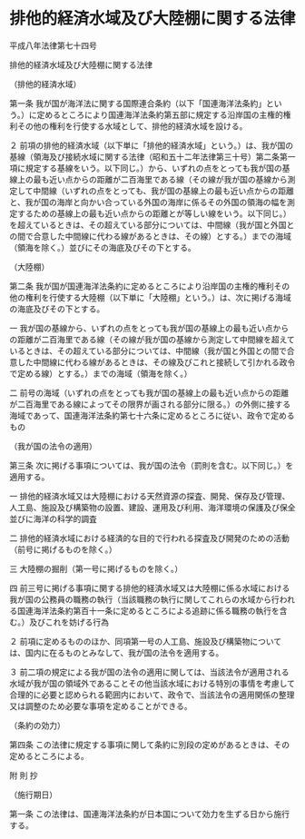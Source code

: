 # 排他的経済水域及び大陸棚に関する法律

平成八年法律第七十四号

排他的経済水域及び大陸棚に関する法律

（排他的経済水域）

第一条 我が国が海洋法に関する国際連合条約（以下「国連海洋法条約」という。）に定めるところにより国連海洋法条約第五部に規定する沿岸国の主権的権利その他の権利を行使する水域として、排他的経済水域を設ける。

２ 前項の排他的経済水域（以下単に「排他的経済水域」という。）は、我が国の基線（領海及び接続水域に関する法律（昭和五十二年法律第三十号）第二条第一項に規定する基線をいう。以下同じ。）から、いずれの点をとっても我が国の基線上の最も近い点からの距離が二百海里である線（その線が我が国の基線から測定して中間線（いずれの点をとっても、我が国の基線上の最も近い点からの距離と、我が国の海岸と向かい合っている外国の海岸に係るその外国の領海の幅を測定するための基線上の最も近い点からの距離とが等しい線をいう。以下同じ。）を超えているときは、その超えている部分については、中間線（我が国と外国との間で合意した中間線に代わる線があるときは、その線）とする。）までの海域（領海を除く。）並びにその海底及びその下とする。

（大陸棚）

第二条 我が国が国連海洋法条約に定めるところにより沿岸国の主権的権利その他の権利を行使する大陸棚（以下単に「大陸棚」という。）は、次に掲げる海域の海底及びその下とする。

一 我が国の基線から、いずれの点をとっても我が国の基線上の最も近い点からの距離が二百海里である線（その線が我が国の基線から測定して中間線を超えているときは、その超えている部分については、中間線（我が国と外国との間で合意した中間線に代わる線があるときは、その線及びこれと接続して引かれる政令で定める線）とする。）までの海域（領海を除く。）

二 前号の海域（いずれの点をとっても我が国の基線上の最も近い点からの距離が二百海里である線によってその限界が画される部分に限る。）の外側に接する海域であって、国連海洋法条約第七十六条に定めるところに従い、政令で定めるもの

（我が国の法令の適用）

第三条 次に掲げる事項については、我が国の法令（罰則を含む。以下同じ。）を適用する。

一 排他的経済水域又は大陸棚における天然資源の探査、開発、保存及び管理、人工島、施設及び構築物の設置、建設、運用及び利用、海洋環境の保護及び保全並びに海洋の科学的調査

二 排他的経済水域における経済的な目的で行われる探査及び開発のための活動（前号に掲げるものを除く。）

三 大陸棚の掘削（第一号に掲げるものを除く。）

四 前三号に掲げる事項に関する排他的経済水域又は大陸棚に係る水域における我が国の公務員の職務の執行（当該職務の執行に関してこれらの水域から行われる国連海洋法条約第百十一条に定めるところによる追跡に係る職務の執行を含む。）及びこれを妨げる行為

２ 前項に定めるもののほか、同項第一号の人工島、施設及び構築物については、国内に在るものとみなして、我が国の法令を適用する。

３ 前二項の規定による我が国の法令の適用に関しては、当該法令が適用される水域が我が国の領域外であることその他当該水域における特別の事情を考慮して合理的に必要と認められる範囲内において、政令で、当該法令の適用関係の整理又は調整のため必要な事項を定めることができる。

（条約の効力）

第四条 この法律に規定する事項に関して条約に別段の定めがあるときは、その定めるところによる。

附 則 抄

（施行期日）

第一条 この法律は、国連海洋法条約が日本国について効力を生ずる日から施行する。
